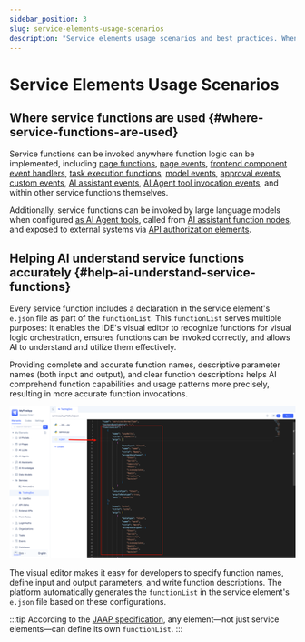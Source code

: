 ```yaml
---
sidebar_position: 3
slug: service-elements-usage-scenarios
description: "Service elements usage scenarios and best practices. When and how to use service elements for business logic in applications."
---
```


# Service Elements Usage Scenarios

## Where service functions are used {#where-service-functions-are-used}
Service functions can be invoked anywhere function logic can be implemented, including [page functions](../shell-and-page/generic-page#page-functions), [page events](../shell-and-page/generic-page#page-events), [frontend component event handlers](../shell-and-page/generic-page#event-panel), [task execution functions](./background-tasks#developing-task-execution-functions), [model events](./event-handling#model-events), [approval events](./event-handling#approval-events), [custom events](./event-handling#custom-events), [AI assistant events](./event-handling#ai-assistant-events), [AI Agent tool invocation events](./event-handling#agent-tool-call-events), and within other service functions themselves.

Additionally, service functions can be invoked by large language models when configured [as AI Agent tools](../ai-agent/agent-tools#calling-service-functions), called from [AI assistant function nodes](../ai-assistant/process-orchestration-node-configuration#function), and exposed to external systems via [API authorization elements](../api-exposure/api-authorization).

## Helping AI understand service functions accurately {#help-ai-understand-service-functions}
Every service function includes a declaration in the service element's `e.json` file as part of the `functionList`. This `functionList` serves multiple purposes: it enables the IDE's visual editor to recognize functions for visual logic orchestration, ensures functions can be invoked correctly, and allows AI to understand and utilize them effectively.

Providing complete and accurate function names, descriptive parameter names (both input and output), and clear function descriptions helps AI comprehend function capabilities and usage patterns more precisely, resulting in more accurate function invocations.

![Service Element Definition File](./img/service-element-definition-file.png "Service Element Definition File")

The visual editor makes it easy for developers to specify function names, define input and output parameters, and write function descriptions. The platform automatically generates the `functionList` in the service element's `e.json` file based on these configurations.

:::tip
According to the [JAAP specification](../../reference/runtime-platform/JAAP), any element—not just service elements—can define its own `functionList`.
:::
